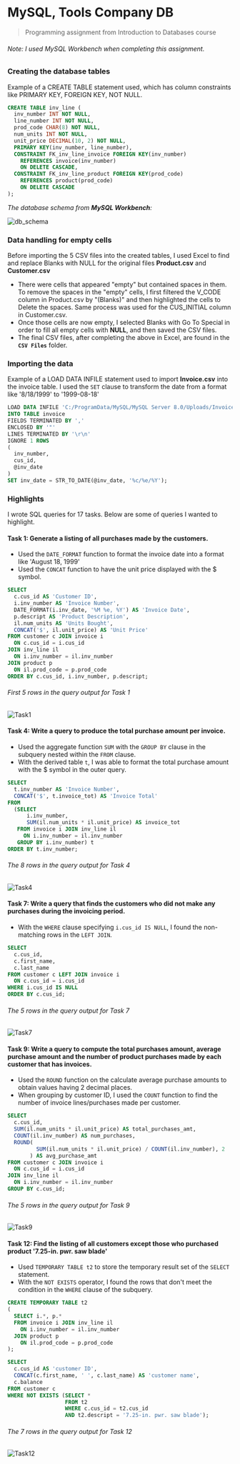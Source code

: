 # MySQL, Tools Company DB
> Programming assignment from Introduction to Databases course
###### *Note: I used MySQL Workbench when completing this assignment.*

### Creating the database tables

Example of a CREATE TABLE statement used, which has column constraints like PRIMARY KEY, FOREIGN KEY, NOT NULL.
```sql
CREATE TABLE inv_line (
  inv_number INT NOT NULL,
  line_number INT NOT NULL,
  prod_code CHAR(8) NOT NULL,
  num_units INT NOT NULL,
  unit_price DECIMAL(10, 2) NOT NULL,
  PRIMARY KEY(inv_number, line_number),
  CONSTRAINT FK_inv_line_invoice FOREIGN KEY(inv_number)
    REFERENCES invoice(inv_number)
    ON DELETE CASCADE,
  CONSTRAINT FK_inv_line_product FOREIGN KEY(prod_code)
    REFERENCES product(prod_code)
    ON DELETE CASCADE
);
```
*The database schema from **MySQL Workbench**:*

![db_schema](https://user-images.githubusercontent.com/96803412/147631017-0e0d6d76-7ab4-4284-ba99-89939be5f648.png)

### Data handling for empty cells

Before importing the 5 CSV files into the created tables, I used Excel to find and replace Blanks with NULL for the original files **Product.csv** and **Customer.csv**
- There were cells that appeared "empty" but contained spaces in them. To remove the spaces in the "empty" cells, I first filtered the V_CODE column in Product.csv by "(Blanks)" and then highlighted the cells to Delete the spaces. Same process was used for the CUS_INITIAL column in Customer.csv.
- Once those cells are now empty, I selected Blanks with Go To Special in order to fill all empty cells with **NULL**, and then saved the CSV files.
- The final CSV files, after completing the above in Excel, are found in the **```CSV Files```** folder.

### Importing the data

Example of a LOAD DATA INFILE statement used to import **Invoice.csv** into the invoice table. I used the ```SET``` clause to transform the date from a format like '8/18/1999' to '1999-08-18'
```sql
LOAD DATA INFILE 'C:/ProgramData/MySQL/MySQL Server 8.0/Uploads/Invoice.csv'
INTO TABLE invoice
FIELDS TERMINATED BY ',' 
ENCLOSED BY '"'
LINES TERMINATED BY '\r\n'
IGNORE 1 ROWS
(
  inv_number,
  cus_id,
  @inv_date
)
SET inv_date = STR_TO_DATE(@inv_date, '%c/%e/%Y');
```

### Highlights

I wrote SQL queries for 17 tasks. Below are some of queries I wanted to highlight.

#### Task 1: Generate a listing of all purchases made by the customers.
- Used the ```DATE_FORMAT``` function to format the invoice date into a format like 'August 18, 1999'
- Used the ```CONCAT``` function to have the unit price displayed with the $ symbol.
```sql
SELECT 
  c.cus_id AS 'Customer ID', 
  i.inv_number AS 'Invoice Number', 
  DATE_FORMAT(i.inv_date, '%M %e, %Y') AS 'Invoice Date', 
  p.descript AS 'Product Description', 
  il.num_units AS 'Units Bought', 
  CONCAT('$', il.unit_price) AS 'Unit Price'
FROM customer c JOIN invoice i
  ON c.cus_id = i.cus_id
JOIN inv_line il
  ON i.inv_number = il.inv_number
JOIN product p
  ON il.prod_code = p.prod_code
ORDER BY c.cus_id, i.inv_number, p.descript;
```
###### First 5 rows in the query output for Task 1
![Task1](https://user-images.githubusercontent.com/96803412/147635876-e323f418-8bc9-478f-ad12-e6146f3705bc.png)


#### Task 4: Write a query to produce the total purchase amount per invoice.
- Used the aggregate function ```SUM``` with the ```GROUP BY``` clause in the subquery nested within the ```FROM``` clause.
- With the derived table ```t```, I was able to format the total purchase amount with the $ symbol in the outer query.
```sql
SELECT 
  t.inv_number AS 'Invoice Number', 
  CONCAT('$', t.invoice_tot) AS 'Invoice Total'
FROM
  (SELECT 
      i.inv_number, 
      SUM(il.num_units * il.unit_price) AS invoice_tot
   FROM invoice i JOIN inv_line il
     ON i.inv_number = il.inv_number
   GROUP BY i.inv_number) t
ORDER BY t.inv_number;
```
###### The 8 rows in the query output for Task 4
![Task4](https://user-images.githubusercontent.com/96803412/147636555-30653e7e-43ff-4eaf-b205-36ace605016c.png)


#### Task 7: Write a query that finds the customers who did not make any purchases during the invoicing period.
- With the ```WHERE``` clause specifying ```i.cus_id IS NULL```, I found the non-matching rows in the ```LEFT JOIN```.
```sql
SELECT 
  c.cus_id,
  c.first_name,
  c.last_name
FROM customer c LEFT JOIN invoice i
  ON c.cus_id = i.cus_id
WHERE i.cus_id IS NULL  
ORDER BY c.cus_id;
 ```
 ###### The 5 rows in the query output for Task 7
 ![Task7](https://user-images.githubusercontent.com/96803412/147636152-053935d0-34d4-4e1e-96f7-909e2e3c2f83.png)

 
 #### Task 9: Write a query to compute the total purchases amount, average purchase amount and the number of product purchases made by each customer that has invoices.
 - Used the ```ROUND``` function on the calculate average purchase amounts to obtain values having 2 decimal places.
 - When grouping by customer ID, I used the ```COUNT``` function to find the number of invoice lines/purchases made per customer.
 ```sql
 SELECT 
   c.cus_id,
   SUM(il.num_units * il.unit_price) AS total_purchases_amt,
   COUNT(il.inv_number) AS num_purchases,
   ROUND(
          SUM(il.num_units * il.unit_price) / COUNT(il.inv_number), 2
        ) AS avg_purchase_amt
FROM customer c JOIN invoice i
   ON c.cus_id = i.cus_id
JOIN inv_line il
   ON i.inv_number = il.inv_number
GROUP BY c.cus_id;
 ```
###### The 5 rows in the query output for Task 9
![Task9](https://user-images.githubusercontent.com/96803412/147636225-bf91542a-3522-4319-9479-6534ef9a5658.png)


#### Task 12: Find the listing of all customers except those who purchased product '7.25-in. pwr. saw blade'
- Used ```TEMPORARY TABLE t2``` to store the temporary result set of the ```SELECT``` statement.
- With the ```NOT EXISTS``` operator, I found the rows that don't meet the condition in the ```WHERE``` clause of the subquery.
```sql
CREATE TEMPORARY TABLE t2 
(
  SELECT i.*, p.*
  FROM invoice i JOIN inv_line il
    ON i.inv_number = il.inv_number
  JOIN product p 
    ON il.prod_code = p.prod_code
);

SELECT 
  c.cus_id AS 'customer ID',
  CONCAT(c.first_name, ' ', c.last_name) AS 'customer name',
  c.balance
FROM customer c
WHERE NOT EXISTS (SELECT *
                  FROM t2
                  WHERE c.cus_id = t2.cus_id
                  AND t2.descript = '7.25-in. pwr. saw blade');
```
###### The 7 rows in the query output for Task 12
![Task12](https://user-images.githubusercontent.com/96803412/147636437-15a33191-6dc4-4c70-b3b3-204a91ebfb7b.png)
